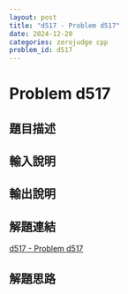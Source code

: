```yaml
---
layout: post
title: "d517 - Problem d517"
date: 2024-12-20
categories: zerojudge cpp
problem_id: d517
---
```


# Problem d517

## 題目描述



## 輸入說明



## 輸出說明



## 解題連結

[d517 - Problem d517](https://zerojudge.tw/ShowProblem?problemid=d517)

## 解題思路

